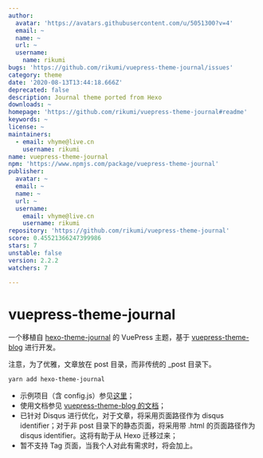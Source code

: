 ```yaml
---
author:
  avatar: 'https://avatars.githubusercontent.com/u/5051300?v=4'
  email: ~
  name: ~
  url: ~
  username:
    name: rikumi
bugs: 'https://github.com/rikumi/vuepress-theme-journal/issues'
category: theme
date: '2020-08-13T13:44:18.666Z'
deprecated: false
description: Journal theme ported from Hexo
downloads: ~
homepage: 'https://github.com/rikumi/vuepress-theme-journal#readme'
keywords: ~
license: ~
maintainers:
  - email: vhyme@live.cn
    username: rikumi
name: vuepress-theme-journal
npm: 'https://www.npmjs.com/package/vuepress-theme-journal'
publisher:
  avatar: ~
  email: ~
  name: ~
  url: ~
  username:
    email: vhyme@live.cn
    username: rikumi
repository: 'https://github.com/rikumi/vuepress-theme-journal'
score: 0.45521366247399986
stars: 7
unstable: false
version: 2.2.2
watchers: 7

---
```


# vuepress-theme-journal

一个移植自 [hexo-theme-journal](https://github.com/SumiMakito/hexo-theme-journal/) 的 VuePress 主题，基于 [vuepress-theme-blog](https://github.com/vuepressjs/vuepress-theme-blog) 进行开发。

注意，为了优雅，文章放在 post 目录，而非传统的 _post 目录下。

```sh
yarn add hexo-theme-journal
```

- 示例项目（含 config.js）参见[这里](https://github.com/rikumi/rikumi.github.io/tree/src/)；
- 使用文档参见 [vuepress-theme-blog 的文档](https://vuepress-theme-blog.ulivz.com)；
- 已针对 Disqus 进行优化，对于文章，将采用页面路径作为 disqus identifier；对于非 post 目录下的静态页面，将采用带 .html 的页面路径作为 disqus identifier。这将有助于从 Hexo 迁移过来；
- 暂不支持 Tag 页面，当我个人对此有需求时，将会加上。